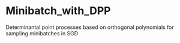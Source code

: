 # Minibatch_with_DPP
Determinantal point processes based on orthogonal polynomials for sampling minibatches in SGD
